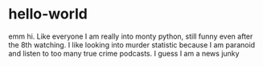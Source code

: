 # hello-world
emm hi. 
Like everyone I am really into monty python, still funny even after the 8th watching. 
I like looking into murder statistic because I am paranoid and listen to too many true crime podcasts.
I guess I am a news junky 
